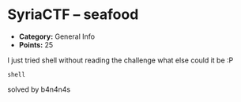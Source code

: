# SyriaCTF – seafood

* **Category:** General Info
* **Points:** 25

I just tried shell without reading the challenge
what else could it be :P

```
shell
```

solved by b4n4n4s